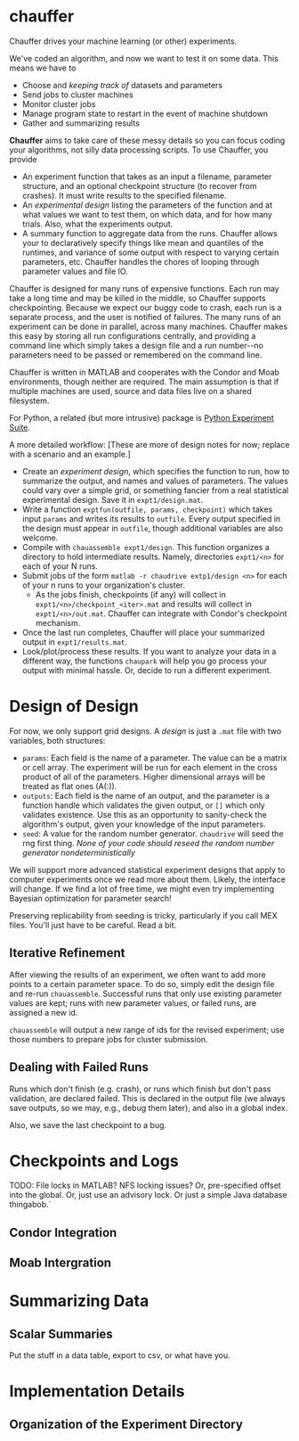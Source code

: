 chauffer
========

Chauffer drives your machine learning (or other) experiments.

We've coded an algorithm, and now we want to test it on some data. This means we have to

 - Choose and _keeping track of_ datasets and parameters
 - Send jobs to cluster machines
 - Monitor cluster jobs
 - Manage program state to restart in the event of machine shutdown
 - Gather and summarizing results

**Chauffer** aims to take care of these messy details so you can focus coding your algorithms, not silly data processing scripts. To use Chauffer, you provide

 - An experiment function that takes as an input a filename, parameter structure, and an optional checkpoint structure (to recover from crashes). It must write results to the specified filename.
 - An _experimental design_ listing the parameters of the function and at what values we want to test them, on which data, and for how many trials. Also, what the experiments output.
 - A summary function to aggregate data from the runs. Chauffer allows your to declaratively specify things like mean and quantiles of the runtimes, and variance of some output with respect to varying certain parameters, etc. Chauffer handles the chores of looping through parameter values and file IO.
 
Chauffer is designed for many runs of expensive functions. Each run may take a long time and may be killed in the middle, so Chauffer supports checkpointing. Because we expect our buggy code to crash, each run is a separate process, and the user is notified of failures. The many runs of an experiment can be done in parallel, across many machines. Chauffer makes this easy by storing all run configurations centrally, and providing a command line which simply takes a design file and a run number--no parameters need to be passed or remembered on the command line.

Chauffer is written in MATLAB and cooperates with the Condor and Moab environments, though neither are required. The main assumption is that if multiple machines are used, source and data files live on a shared filesystem.

For Python, a related (but more intrusive) package is [Python Experiment Suite].

A more detailed workflow: [These are more of design notes for now; replace with a scenario and an example.]

 - Create an _experiment design_, which specifies the function to run, how to summarize the output, and names and values of parameters. The values could vary over a simple grid, or something fancier from a real statistical experimental design. Save it in `expt1/design.mat`.
 - Write a function `exptfun(outfile, params, checkpoint)` which takes input `params` and writes its results to `outfile`. Every output specified in the design must appear in `outfile`, though additional variables are also welcome.
 - Compile with `chauassemble expt1/design`. This function organizes a directory to hold intermediate results. Namely, directories `expt1/<n>` for each of your N runs.
 - Submit jobs of the form `matlab -r chaudrive extp1/design <n>` for each of your n runs to your organization's cluster.
   - As the jobs finish, checkpoints (if any) will collect in `expt1/<n>/checkpoint_<iter>.mat` and results will collect in `expt1/<n>/out.mat`. Chauffer can integrate with Condor's checkpoint mechanism.
 - Once the last run completes, Chauffer will place your summarized output in `expt1/results.mat`.
 - Look/plot/process these results. If you want to analyze your data in a different way, the functions `chaupark` will help you go process your output with minimal hassle. Or, decide to run a different experiment.

# Design of Design
For now, we only support grid designs. A _design_ is just a `.mat` file with two variables, both structures:

 - `params`: Each field is the name of a parameter. The value can be a matrix or cell array. The experiment will be run for each element in the cross product of all of the parameters. Higher dimensional arrays will be treated as flat ones (A(:)).
 - `outputs`: Each field is the name of an output, and the parameter is a function handle which validates the given output, or `[]` which only validates existence. Use this as an opportunity to sanity-check the algorithm's output, given your knowledge of the input parameters.
 - `seed`: A value for the random number generator. `chaudrive` will seed the rng first thing. _None of your code should reseed the random number generator nondeterministically_
 
We will support more advanced statistical experiment designs that apply to computer experiments once we read more about them. Likely, the interface will change. If we find a lot of free time, we might even try implementing Bayesian optimization for parameter search!

Preserving replicability from seeding is tricky, particularly if you call MEX files. You'll just have to be careful. Read a bit.


## Iterative Refinement
After viewing the results of an experiment, we often want to add more points to a certain parameter space. To do so, simply edit the design file and re-run `chauassemble`. Successful runs that only use existing parameter values are kept; runs with new parameter values, or failed runs, are assigned a new id.

`chauassemble` will output a new range of ids for the revised experiment; use those numbers to prepare jobs for cluster submission.

## Dealing with Failed Runs
Runs which don't finish (e.g. crash), or runs which finish but don't pass validation, are declared failed. This is declared in the output file (we always save outputs, so we may, e.g., debug them later), and also in a global index.

Also, we save the last checkpoint to a bug.

 
# Checkpoints and Logs
TODO: File locks in MATLAB? NFS locking issues? Or, pre-specified offset into the global. Or, just use an advisory lock. Or just a simple Java database thingabob.`

## Condor Integration
## Moab Intergration

# Summarizing Data

## Scalar Summaries
Put the stuff in a data table, export to csv, or what have you.

 
# Implementation Details
## Organization of the Experiment Directory

 
[Python Experiment Suite]: http://www.rueckstiess.net/projects/expsuite